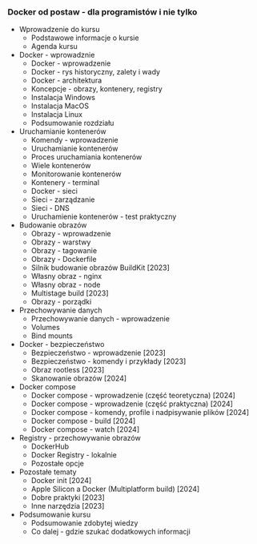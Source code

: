 ###  Docker od postaw - dla programistów i nie tylko

- Wprowadzenie do kursu
    - Podstawowe informacje o kursie
    - Agenda kursu
- Docker - wprowadznie
    - Docker - wprowadzenie
    - Docker - rys historyczny, zalety i wady
    - Docker - architektura
    - Koncepcje - obrazy, kontenery, registry
    - Instalacja Windows
    - Instalacja MacOS
    - Instalacja Linux
    - Podsumowanie rozdziału
- Uruchamianie kontenerów
    - Komendy - wprowadzenie
    - Uruchamianie kontenerów
    - Proces uruchamiania kontenerów
    - Wiele kontenerów
    - Monitorowanie kontenerów
    - Kontenery - terminal
    - Docker - sieci
    - Sieci - zarządzanie
    - Sieci - DNS
    - Uruchamienie kontenerów - test praktyczny
- Budowanie obrazów
    - Obrazy - wprowadzenie
    - Obrazy - warstwy
    - Obrazy - tagowanie
    - Obrazy - Dockerfile
    - Silnik budowanie obrazów BuildKit [2023]
    - Własny obraz - nginx
    - Własny obraz - node
    - Multistage build [2023]
    - Obrazy - porządki
- Przechowywanie danych
    - Przechowywanie danych - wprowadzenie
    - Volumes
    - Bind mounts
- Docker - bezpieczeństwo
    - Bezpieczeństwo - wprowadzenie [2023]
    - Bezpieczeństwo - komendy i przykłady [2023]
    - Obraz rootless [2023]
    - Skanowanie obrazów [2024]
- Docker compose
    - Docker compose - wprowadzenie (część teoretyczna) [2024]
    - Docker compose - wprowadzenie (część praktyczna) [2024]
    - Docker compose - komendy, profile i nadpisywanie plików [2024]
    - Docker compose - build [2024]
    - Docker compose - watch [2024]
- Registry - przechowywanie obrazów
    - DockerHub
    - Docker Registry - lokalnie
    - Pozostałe opcje
- Pozostałe tematy
    - Docker init [2024]
    - Apple Silicon a Docker (Multiplatform build) [2024]
    - Dobre praktyki [2023]
    - Inne narzędzia [2023]
- Podsumowanie kursu
    - Podsumowanie zdobytej wiedzy
    - Co dalej - gdzie szukać dodatkowych informacji
